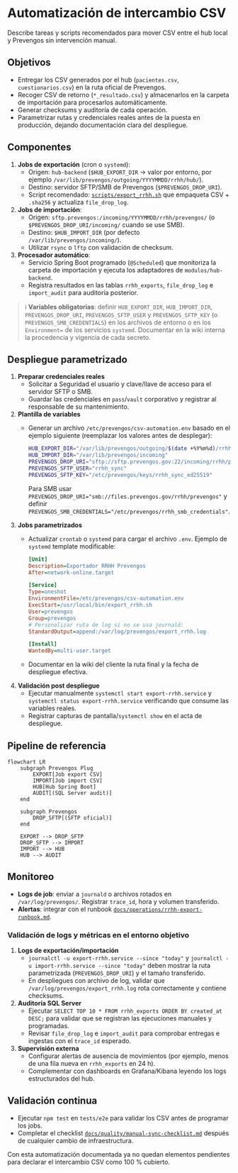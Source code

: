 # Automatización de intercambio CSV

Describe tareas y scripts recomendados para mover CSV entre el hub local y Prevengos sin intervención manual.

## Objetivos

- Entregar los CSV generados por el hub (`pacientes.csv`, `cuestionarios.csv`) en la ruta oficial de Prevengos.
- Recoger CSV de retorno (`*_resultado.csv`) y almacenarlos en la carpeta de importación para procesarlos automáticamente.
- Generar checksums y auditoría de cada operación.
- Parametrizar rutas y credenciales reales antes de la puesta en producción, dejando documentación clara del despliegue.

## Componentes

1. **Jobs de exportación** (cron o `systemd`):
   - Origen: `hub-backend` (`$HUB_EXPORT_DIR` → valor por entorno, por ejemplo `/var/lib/prevengos/outgoing/YYYYMMDD/rrhh/hub/`).
   - Destino: servidor SFTP/SMB de Prevengos (`$PREVENGOS_DROP_URI`).
   - Script recomendado: [`scripts/export_rrhh.sh`](../../scripts/export_rrhh.sh) que empaqueta CSV + `.sha256` y actualiza `file_drop_log`.
2. **Jobs de importación**:
   - Origen: `sftp.prevengos:/incoming/YYYYMMDD/rrhh/prevengos/` (o `$PREVENGOS_DROP_URI/incoming/` cuando se use SMB).
   - Destino: `$HUB_IMPORT_DIR` (por defecto `/var/lib/prevengos/incoming/`).
   - Utilizar `rsync` o `lftp` con validación de checksum.
3. **Procesador automático**:
   - Servicio Spring Boot programado (`@Scheduled`) que monitoriza la carpeta de importación y ejecuta los adaptadores de `modulos/hub-backend`.
   - Registra resultados en las tablas `rrhh_exports`, `file_drop_log` e `import_audit` para auditoría posterior.

> ℹ️ **Variables obligatorias**: definir `HUB_EXPORT_DIR`, `HUB_IMPORT_DIR`, `PREVENGOS_DROP_URI`, `PREVENGOS_SFTP_USER` y `PREVENGOS_SFTP_KEY` (o `PREVENGOS_SMB_CREDENTIALS`) en los archivos de entorno o en los `Environment=` de los servicios `systemd`. Documentar en la wiki interna la procedencia y vigencia de cada secreto.

## Despliegue parametrizado

1. **Preparar credenciales reales**
   - Solicitar a Seguridad el usuario y clave/llave de acceso para el servidor SFTP o SMB.
   - Guardar las credenciales en `pass`/`vault` corporativo y registrar al responsable de su mantenimiento.
2. **Plantilla de variables**
   - Generar un archivo `/etc/prevengos/csv-automation.env` basado en el ejemplo siguiente (reemplazar los valores antes de desplegar):

     ```bash
     HUB_EXPORT_DIR="/var/lib/prevengos/outgoing/$(date +%Y%m%d)/rrhh/hub"
     HUB_IMPORT_DIR="/var/lib/prevengos/incoming"
     PREVENGOS_DROP_URI="sftp://sftp.prevengos.gov:22/incoming/rrhh/prevengos"
     PREVENGOS_SFTP_USER="rrhh_sync"
     PREVENGOS_SFTP_KEY="/etc/prevengos/keys/rrhh_sync_ed25519"
     ```

     Para SMB usar `PREVENGOS_DROP_URI="smb://files.prevengos.gov/rrhh/prevengos"` y definir `PREVENGOS_SMB_CREDENTIALS="/etc/prevengos/rrhh_smb_credentials"`.
3. **Jobs parametrizados**
   - Actualizar `crontab` o `systemd` para cargar el archivo `.env`. Ejemplo de `systemd` template modificable:

     ```ini
     [Unit]
     Description=Exportador RRHH Prevengos
     After=network-online.target

     [Service]
     Type=oneshot
     EnvironmentFile=/etc/prevengos/csv-automation.env
     ExecStart=/usr/local/bin/export_rrhh.sh
     User=prevengos
     Group=prevengos
     # Personalizar ruta de log si no se usa journald:
     StandardOutput=append:/var/log/prevengos/export_rrhh.log

     [Install]
     WantedBy=multi-user.target
     ```

   - Documentar en la wiki del cliente la ruta final y la fecha de despliegue efectiva.
4. **Validación post despliegue**
   - Ejecutar manualmente `systemctl start export-rrhh.service` y `systemctl status export-rrhh.service` verificando que consume las variables reales.
   - Registrar capturas de pantalla/`systemctl show` en el acta de despliegue.

## Pipeline de referencia

```mermaid
flowchart LR
    subgraph Prevengos Plug
        EXPORT[Job export CSV]
        IMPORT[Job import CSV]
        HUB[Hub Spring Boot]
        AUDIT[(SQL Server audit)]
    end

    subgraph Prevengos
        DROP_SFTP[(SFTP oficial)]
    end

    EXPORT --> DROP_SFTP
    DROP_SFTP --> IMPORT
    IMPORT --> HUB
    HUB --> AUDIT
```

## Monitoreo

- **Logs de job**: enviar a `journald` o archivos rotados en `/var/log/prevengos/`. Registrar `trace_id`, hora y volumen transferido.
- **Alertas**: integrar con el runbook [`docs/operations/rrhh-export-runbook.md`](rrhh-export-runbook.md).

### Validación de logs y métricas en el entorno objetivo

1. **Logs de exportación/importación**
   - `journalctl -u export-rrhh.service --since "today"` y `journalctl -u import-rrhh.service --since "today"` deben mostrar la ruta parametrizada (`PREVENGOS_DROP_URI`) y el tamaño transferido.
   - En despliegues con archivo de log, validar que `/var/log/prevengos/export_rrhh.log` rota correctamente y contiene checksums.
2. **Auditoría SQL Server**
   - Ejecutar `SELECT TOP 10 * FROM rrhh_exports ORDER BY created_at DESC;` para validar que se registran las ejecuciones manuales y programadas.
   - Revisar `file_drop_log` e `import_audit` para comprobar entregas e ingestas con el `trace_id` esperado.
3. **Supervisión externa**
   - Configurar alertas de ausencia de movimientos (por ejemplo, menos de una fila nueva en `rrhh_exports` en 24 h).
   - Complementar con dashboards en Grafana/Kibana leyendo los logs estructurados del hub.

## Validación continua

- Ejecutar `npm test` en `tests/e2e` para validar los CSV antes de programar los jobs.
- Completar el checklist [`docs/quality/manual-sync-checklist.md`](../quality/manual-sync-checklist.md) después de cualquier cambio de infraestructura.

Con esta automatización documentada ya no quedan elementos pendientes para declarar el intercambio CSV como 100 % cubierto.
